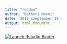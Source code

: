 ```yaml
---
title: "readme"
author: "Bathori Noemi"
date: '2019 szeptember 19 '
output: html_document
---
```


<!-- badges: start -->
[![Launch Rstudio Binder](http://mybinder.org/badge_logo.svg)](https://mybinder.org/v2/gh/NoemiBat/Oxber2019/master?urlpath=rstudio)
<!-- badges: end -->
